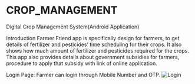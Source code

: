 # CROP_MANAGEMENT
Digital Crop Management System(Android Application)


Introduction
Farmer Friend app is specifically design for farmers, to get details of fertilizer and pesticides’ time scheduling for their crops.
It also shows how much amount of fertilizer and pesticides required for the crops. This app also provides details about government subsidies 
for farmers, procedure to apply that subsidy with link of online application.

Login Page: Farmer can login through Mobile Number and OTP.
![Login](https://drive.google.com/file/d/18pcBqKevnc0AsC_Fdi0fVZiK4s-XP8qE/view?usp=sharing)
